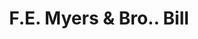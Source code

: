 ---
doi: 10.7916/D8892J00
date_other: '1908'
date_other_textual: '1908'
form: printed ephemera
genre:
- Invoices
name:
- F.E. Myers & Bro.
object_in_context_url: https://biggert.cul.columbia.edu/items/view/ave_biggert_01237
subject_hierarchical_geographic:
- Ashland, Ohio, United States
subject_name:
- F.E. Myers & Bro.
title: F.E. Myers & Bro.. Bill
sort_title: F.E. Myers & Bro.. Bill
call_number: ave_biggert_01237
coordinates:
- 40.86694444444444,-82.31527777777778
pid: ave_biggert_01237
identifiers: ave_biggert_01237
thumbnail: https://derivativo-3.library.columbia.edu/iiif/2/ldpd:343196/full/!256,256/0/native.jpg
permalink: "/items/ave_biggert_01237/"
layout: iiif-image-page
---